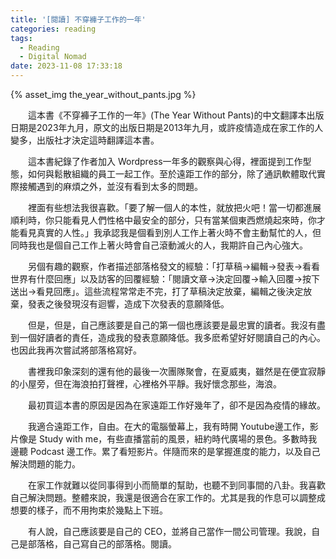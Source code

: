 ```yaml
---
title: '[閱讀] 不穿褲子工作的一年'
categories: reading
tags:
  - Reading
  - Digital Nomad
date: 2023-11-08 17:33:18
---
```



{% asset_img the_year_without_pants.jpg %}

<!-- more -->

　　這本書《不穿褲子工作的一年》(The Year Without Pants)的中文翻譯本出版日期是2023年九月，原文的出版日期是2013年九月，或許疫情造成在家工作的人變多，出版社才決定這時翻譯這本書。

　　這本書紀錄了作者加入 Wordpress一年多的觀察與心得，裡面提到工作型態，如何與鬆散組織的員工一起工作。至於遠距工作的部分，除了通訊軟體取代實際接觸遇到的麻煩之外，並沒有看到太多的問題。

　　裡面有些想法我很喜歡。「要了解一個人的本性，就放把火吧！當一切都進展順利時，你只能看見人們性格中最安全的部分，只有當某個東西燃燒起來時，你才能看見真實的人性。」我承認我是個看到別人工作上著火時不會主動幫忙的人，但同時我也是個自己工作上著火時會自己滾動滅火的人，我期許自己內心強大。

　　另個有趣的觀察，作者描述部落格發文的經驗：「打草稿->編輯->發表->看看世界有什麼回應」以及訪客的回覆經驗：「閱讀文章->決定回覆->輸入回覆->按下送出->看見回應」。這些流程常常走不完，打了草稿決定放棄，編輯之後決定放棄，發表之後發現沒有迴響，造成下次發表的意願降低。

　　但是，但是，自己應該要是自己的第一個也應該要是最忠實的讀者。我沒有盡到一個好讀者的責任，造成我的發表意願降低。我多麽希望好好閱讀自己的內心。也因此我再次嘗試將部落格寫好。

　　書裡我印象深刻的還有他的最後一次團隊聚會，在夏威夷，雖然是在便宜寂靜的小屋旁，但在海浪拍打聲裡，心裡格外平靜。我好懷念那些，海浪。

　　最初買這本書的原因是因為在家遠距工作好幾年了，卻不是因為疫情的緣故。

　　我適合遠距工作，自由。在大的電腦螢幕上，我有時開 Youtube邊工作，影片像是 Study with me，有些直播當前的風景，紐約時代廣場的景色。多數時我邊聽 Podcast 邊工作。累了看短影片。伴隨而來的是掌握進度的能力，以及自己解決問題的能力。

　　在家工作就難以從同事得到小而簡單的幫助，也聽不到同事間的八卦。我喜歡自己解決問題。整體來說，我還是很適合在家工作的。尤其是我的作息可以調整成想要的樣子，而不用拘束於幾點上下班。

　　有人說，自己應該要是自己的 CEO，並將自己當作一間公司管理。我說，自己是部落格，自己寫自己的部落格。閱讀。
